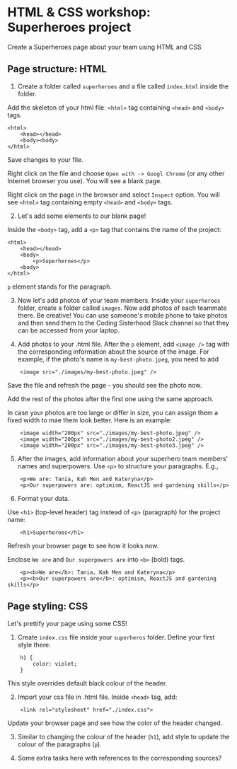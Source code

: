 # HTML & CSS workshop: Superheroes project

Create a Superheroes page about your team using HTML and CSS

## Page structure: HTML

1. Create a folder called `superheroes` and a file called `index.html` inside the folder.

Add the skeleton of your html file: `<html>` tag containing `<head>` and `<body>` tags.

```
<html>
    <head></head>
    <body><body>
</html>
```

Save changes to your file.

Right click on the file and choose `Open with -> Googl Chrome` (or any other Internet browser you use). You will see a blank page.

Right click on the page in the browser and select `Inspect` option. You will see `<html>` tag containing empty `<head>` and `<body>` tags.

2. Let's add some elements to our blank page!

Inside the `<body>` tag, add a `<p>` tag that contains the name of the project:

```
<html>
    <head></head>
    <body>
        <p>Superheroes</p>
    <body>
</html>
```

`p` element stands for the paragraph.

3. Now let's add photos of your team members. Inside your `superheroes` folder, create a folder called `images`. Now add photos of each teammate there. Be creative! You can use someone's mobile phone to take photos and then send them to the Coding Sisterhood Slack channel so that they can be accessed from your laptop.

4. Add photos to your .html file. After the `p` element, add `<image />` tag with the corresponding information about the source of the image. For example, if the photo's name is `my-best-photo.jpeg`, you need to add

```
    <image src="./images/my-best-photo.jpeg" />
```

Save the file and refresh the page - you should see the photo now.

Add the rest of the photos after the first one using the same approach.

In case your photos are too large or differ in size, you can assign them a fixed width to mae them look better. Here is an example:

```
    <image width="200px" src="./images/my-best-photo.jpeg" />
    <image width="200px" src="./images/my-best-photo2.jpeg" />
    <image width="200px" src="./images/my-best-photo3.jpeg" />
```

5. After the images, add information about your superhero team members' names and superpowers. Use `<p>` to structure your paragraphs. E.g.,

```
    <p>We are: Tania, Kah Men and Kateryna</p>
    <p>Our superpowers are: optimism, ReactJS and gardening skills</p>
```

6. Format your data.

Use `<h1>` (top-level header) tag instead of `<p>` (paragraph) for the project name:

```
    <h1>Superheroes</h1>
```

Refresh your browser page to see how it looks now.

Enclose `We are` and `Our superpowers are` into `<b>` (bold) tags.

```
    <p><b>We are</b>: Tania, Kah Men and Kateryna</p>
    <p><b>Our superpowers are</b>: optimism, ReactJS and gardening skills</p>
```

## Page styling: CSS

Let's prettify your page using some CSS!

1. Create `index.css` file inside your `superheros` folder. Define your first style there:

```
    h1 {
        color: violet;
    }

```

This style overrides default black colour of the header.

2. Import your css file in .html file. Inside `<head>` tag, add:

```
    <link rel="stylesheet" href="./index.css">
```

Update your browser page and see how the color of the header changed.

3. Similar to changing the colour of the header (`h1`), add style to update the colour of the paragraphs (`p`).

4. Some extra tasks here with references to the corresponding sources?
